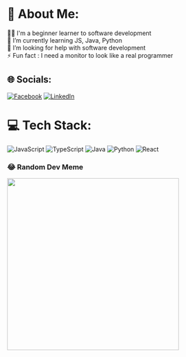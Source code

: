 # 💫 About Me:
🧑‍💻 I'm a beginner learner to software development<br>🌱 I’m currently learning JS, Java, Python<br>🤝 I’m looking for help with software development<br>⚡ Fun fact : I need a monitor to look like a real programmer


## 🌐 Socials:
[![Facebook](https://img.shields.io/badge/Facebook-%231877F2.svg?logo=Facebook&logoColor=white)]([https://facebook.com/TheikDi](https://www.facebook.com/people/TheikDi/pfbid02zuhnJqF35tMN2knuoaFbVx9neTF98fxfnwtkE7YniRb1VGiCu11YH2ZiuXPtYzDjl/)) [![LinkedIn](https://img.shields.io/badge/LinkedIn-%230077B5.svg?logo=linkedin&logoColor=white)](linkedin.com/in/theikdi-khant-kyaw-017226240) 

# 💻 Tech Stack:
![JavaScript](https://img.shields.io/badge/javascript-%23323330.svg?style=plastic&logo=javascript&logoColor=%23F7DF1E) ![TypeScript](https://img.shields.io/badge/typescript-%23007ACC.svg?style=plastic&logo=typescript&logoColor=white) ![Java](https://img.shields.io/badge/java-%23ED8B00.svg?style=plastic&logo=openjdk&logoColor=white) ![Python](https://img.shields.io/badge/python-3670A0?style=plastic&logo=python&logoColor=ffdd54) ![React](https://img.shields.io/badge/react-%2320232a.svg?style=plastic&logo=react&logoColor=%2361DAFB)


### 😂 Random Dev Meme
<img src='[https://memer-new.vercel.app/](https://file.forms.app/sitefile/funny-developer-memes.jpeg)' style="height: 400px;"/>

<!-- Proudly created with GPRM ( https://gprm.itsvg.in ) -->
